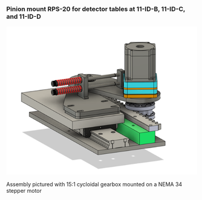 ### Pinion mount RPS-20 for detector tables at 11-ID-B, 11-ID-C, and 11-ID-D

![Pinion mount assembly](https://github.com/jmsweng/15-1-cycloidal-drive/blob/main/Pinion%20mount/Pictures/Pinion%20mount%20assembly.png)

Assembly pictured with 15:1 cycloidal gearbox mounted on a NEMA 34 stepper motor
